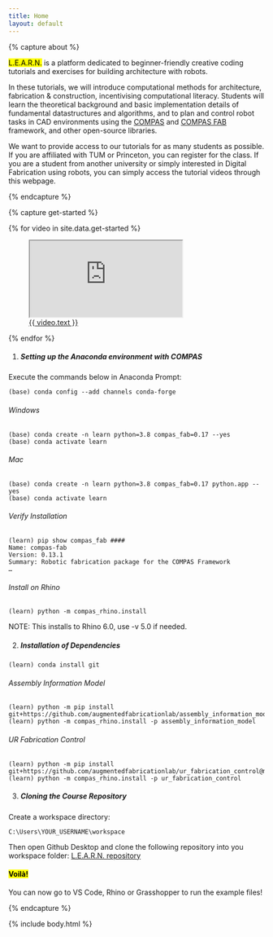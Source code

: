 ```yaml
---
title: Home
layout: default
---
```

<!-- ABOUT -->
{% capture about %}

<!-- Edit below to change body text of About -->
<mark>L.E.A.R.N.</mark> is a platform dedicated to beginner-friendly creative coding tutorials and exercises for building architecture with robots.

In these tutorials, we will introduce computational methods for architecture, fabrication & construction, incentivising computational literacy. Students will learn the theoretical background and basic implementation details of fundamental datastructures and algorithms, and to plan and control robot tasks in CAD environments using the [COMPAS](https://compas.dev/) and [COMPAS FAB](https://gramaziokohler.github.io/compas_fab/latest/) framework, and other open-source libraries.

We want to provide access to our tutorials for as many students as possible. If you are affiliated with TUM or Princeton, you can register for the class. If you are a student from another university or simply interested in Digital Fabrication using robots, you can simply access the tutorial videos through this webpage.
<!-- END OF SECTION -->

{% endcapture %}

<!-- GET STARTED -->
{% capture get-started %}

<!-- Keep these figures unindented, Jekyll interprets tabbed HTML as code blocks -->
<!-- Iteratively get the videos -->
{% for video in site.data.get-started %}
<figure>
    <iframe src="https://player.vimeo.com/video/{{ video.link }}" webkitallowfullscreen mozallowfullscreen allowfullscreen></iframe>
    <figcaption><a href="https://player.vimeo.com/video/{{ video.link }}" target="_blank">{{ video.text }}</a></figcaption>
</figure>
{% endfor %}

<!-- Edit below to change the text of Get Started -->
1. ##### Setting up the Anaconda environment with COMPAS

Execute the commands below in Anaconda Prompt:
```
(base) conda config --add channels conda-forge
```

###### Windows
```
(base) conda create -n learn python=3.8 compas_fab=0.17 --yes
(base) conda activate learn
```

###### Mac
```
(base) conda create -n learn python=3.8 compas_fab=0.17 python.app --yes
(base) conda activate learn
```

###### Verify Installation
```
(learn) pip show compas_fab ####
Name: compas-fab
Version: 0.13.1
Summary: Robotic fabrication package for the COMPAS Framework
…
```

###### Install on Rhino
```
(learn) python -m compas_rhino.install
```

NOTE: This installs to Rhino 6.0, use -v 5.0 if needed.

2. ##### Installation of Dependencies
```
(learn) conda install git
```

###### Assembly Information Model
```
(learn) python -m pip install git+https://github.com/augmentedfabricationlab/assembly_information_model@master#egg=assembly_information_model
(learn) python -m compas_rhino.install -p assembly_information_model
```

###### UR Fabrication Control
```
(learn) python -m pip install git+https://github.com/augmentedfabricationlab/ur_fabrication_control@master#egg=ur_fabrication_control
(learn) python -m compas_rhino.install -p ur_fabrication_control
```

3. ##### Cloning the Course Repository

Create a workspace directory:
```
C:\Users\YOUR_USERNAME\workspace
```

Then open Github Desktop and clone the following repository into you workspace folder: [L.E.A.R.N. repository](https://github.com/le-ar-n/le-ar-n)

<!-- HTML for the fun skewed text -->
<aside> <h4 class="white-skewed-headline display-block"><mark>Voilà!</mark></h4> </aside>

You can now go to VS Code, Rhino or Grasshopper to run the example files!

<!-- END OF SECTION -->

{% endcapture %}

{% include body.html %}